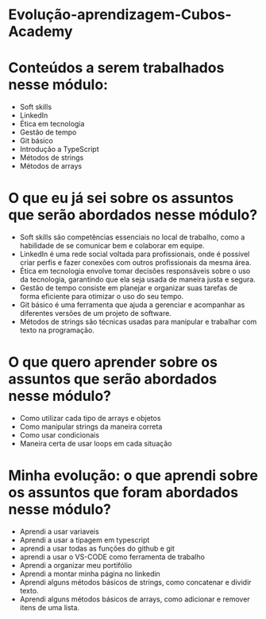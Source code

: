 # Evolução-aprendizagem-Cubos-Academy

# Conteúdos a serem trabalhados nesse módulo:
- Soft skills
- LinkedIn
- Ética em tecnologia
- Gestão de tempo
- Git básico
- Introdução a TypeScript
- Métodos de strings
- Métodos de arrays

# O que eu já sei sobre os assuntos que serão abordados nesse módulo?
- Soft skills são competências essenciais no local de trabalho, como a habilidade de se comunicar bem e colaborar em equipe.
- LinkedIn é uma rede social voltada para profissionais, onde é possível criar perfis e fazer conexões com outros profissionais da mesma área.
- Ética em tecnologia envolve tomar decisões responsáveis sobre o uso da tecnologia, garantindo que ela seja usada de maneira justa e segura.
- Gestão de tempo consiste em planejar e organizar suas tarefas de forma eficiente para otimizar o uso do seu tempo.
- Git básico é uma ferramenta que ajuda a gerenciar e acompanhar as diferentes versões de um projeto de software.
- Métodos de strings são técnicas usadas para manipular e trabalhar com texto na programação.

# O que quero aprender sobre os assuntos que serão abordados nesse módulo?
- Como utilizar cada tipo de arrays e objetos
- Como manipular strings da maneira correta
- Como usar condicionais
- Maneira certa de usar loops em cada situação

# Minha evolução: o que aprendi sobre os assuntos que foram abordados nesse módulo?
- Aprendi a usar variaveis
- Aprendi a usar a tipagem em typescript
- aprendi a usar todas as funções do github e git
- aprendi a usar o VS-CODE como ferramenta de trabalho
- Aprendi a organizar meu portifólio
- Aprendi a montar minha página no linkedin
- Aprendi alguns métodos básicos de strings, como concatenar e dividir texto.
- Aprendi alguns métodos básicos de arrays, como adicionar e remover itens de uma lista.
